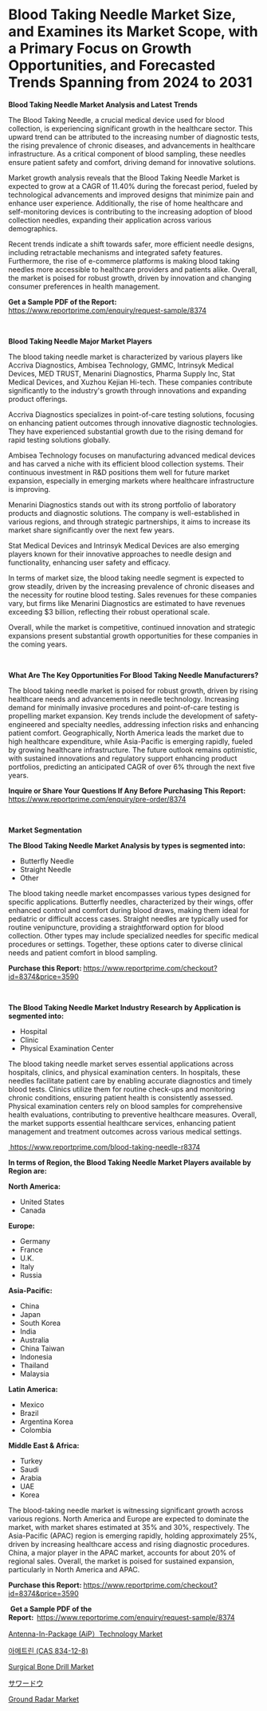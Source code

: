 <p><h1>Blood Taking Needle Market Size, and Examines its Market Scope, with a Primary Focus on Growth Opportunities, and Forecasted Trends Spanning from 2024 to 2031</h1></p><p><strong>Blood Taking Needle Market Analysis and Latest Trends</strong></p>
<p><p>The Blood Taking Needle, a crucial medical device used for blood collection, is experiencing significant growth in the healthcare sector. This upward trend can be attributed to the increasing number of diagnostic tests, the rising prevalence of chronic diseases, and advancements in healthcare infrastructure. As a critical component of blood sampling, these needles ensure patient safety and comfort, driving demand for innovative solutions.</p><p>Market growth analysis reveals that the Blood Taking Needle Market is expected to grow at a CAGR of 11.40% during the forecast period, fueled by technological advancements and improved designs that minimize pain and enhance user experience. Additionally, the rise of home healthcare and self-monitoring devices is contributing to the increasing adoption of blood collection needles, expanding their application across various demographics.</p><p>Recent trends indicate a shift towards safer, more efficient needle designs, including retractable mechanisms and integrated safety features. Furthermore, the rise of e-commerce platforms is making blood taking needles more accessible to healthcare providers and patients alike. Overall, the market is poised for robust growth, driven by innovation and changing consumer preferences in health management.</p></p>
<p><strong>Get a Sample PDF of the Report:&nbsp;</strong> <a href="https://www.reportprime.com/enquiry/request-sample/8374">https://www.reportprime.com/enquiry/request-sample/8374</a></p>
<p>&nbsp;</p>
<p><strong>Blood Taking Needle Major Market Players</strong></p>
<p><p>The blood taking needle market is characterized by various players like Accriva Diagnostics, Ambisea Technology, GMMC, Intrinsyk Medical Devices, MED TRUST, Menarini Diagnostics, Pharma Supply Inc, Stat Medical Devices, and Xuzhou Kejian Hi-tech. These companies contribute significantly to the industry's growth through innovations and expanding product offerings.</p><p>Accriva Diagnostics specializes in point-of-care testing solutions, focusing on enhancing patient outcomes through innovative diagnostic technologies. They have experienced substantial growth due to the rising demand for rapid testing solutions globally. </p><p>Ambisea Technology focuses on manufacturing advanced medical devices and has carved a niche with its efficient blood collection systems. Their continuous investment in R&D positions them well for future market expansion, especially in emerging markets where healthcare infrastructure is improving.</p><p>Menarini Diagnostics stands out with its strong portfolio of laboratory products and diagnostic solutions. The company is well-established in various regions, and through strategic partnerships, it aims to increase its market share significantly over the next few years.</p><p>Stat Medical Devices and Intrinsyk Medical Devices are also emerging players known for their innovative approaches to needle design and functionality, enhancing user safety and efficacy. </p><p>In terms of market size, the blood taking needle segment is expected to grow steadily, driven by the increasing prevalence of chronic diseases and the necessity for routine blood testing. Sales revenues for these companies vary, but firms like Menarini Diagnostics are estimated to have revenues exceeding $3 billion, reflecting their robust operational scale.</p><p>Overall, while the market is competitive, continued innovation and strategic expansions present substantial growth opportunities for these companies in the coming years.</p></p>
<p>&nbsp;</p>
<p><strong>What Are The Key Opportunities For Blood Taking Needle Manufacturers?</strong></p>
<p><p>The blood taking needle market is poised for robust growth, driven by rising healthcare needs and advancements in needle technology. Increasing demand for minimally invasive procedures and point-of-care testing is propelling market expansion. Key trends include the development of safety-engineered and specialty needles, addressing infection risks and enhancing patient comfort. Geographically, North America leads the market due to high healthcare expenditure, while Asia-Pacific is emerging rapidly, fueled by growing healthcare infrastructure. The future outlook remains optimistic, with sustained innovations and regulatory support enhancing product portfolios, predicting an anticipated CAGR of over 6% through the next five years.</p></p>
<p><strong>Inquire or Share Your Questions If Any Before Purchasing This Report:</strong> <a href="https://www.reportprime.com/enquiry/pre-order/8374">https://www.reportprime.com/enquiry/pre-order/8374</a></p>
<p>&nbsp;</p>
<p><strong>Market Segmentation</strong></p>
<p><strong>The Blood Taking Needle Market Analysis by types is segmented into:</strong></p>
<p><ul><li>Butterfly Needle</li><li>Straight Needle</li><li>Other</li></ul></p>
<p><p>The blood taking needle market encompasses various types designed for specific applications. Butterfly needles, characterized by their wings, offer enhanced control and comfort during blood draws, making them ideal for pediatric or difficult access cases. Straight needles are typically used for routine venipuncture, providing a straightforward option for blood collection. Other types may include specialized needles for specific medical procedures or settings. Together, these options cater to diverse clinical needs and patient comfort in blood sampling.</p></p>
<p><strong>Purchase this Report:&nbsp;</strong><a href="https://www.reportprime.com/checkout?id=8374&price=3590">https://www.reportprime.com/checkout?id=8374&price=3590</a></p>
<p>&nbsp;</p>
<p><strong>The Blood Taking Needle Market Industry Research by Application is segmented into:</strong></p>
<p><ul><li>Hospital</li><li>Clinic</li><li>Physical Examination Center</li></ul></p>
<p><p>The blood taking needle market serves essential applications across hospitals, clinics, and physical examination centers. In hospitals, these needles facilitate patient care by enabling accurate diagnostics and timely blood tests. Clinics utilize them for routine check-ups and monitoring chronic conditions, ensuring patient health is consistently assessed. Physical examination centers rely on blood samples for comprehensive health evaluations, contributing to preventive healthcare measures. Overall, the market supports essential healthcare services, enhancing patient management and treatment outcomes across various medical settings.</p></p>
<p><a href="https://www.reportprime.com/blood-taking-needle-r8374">&nbsp;https://www.reportprime.com/blood-taking-needle-r8374</a></p>
<p><strong>In terms of Region, the Blood Taking Needle Market Players available by Region are:</strong></p>
<p>
    <p> <strong> North America: </strong>
        <ul>
            <li>United States</li>
            <li>Canada</li>
        </ul>
        </p> 
    <p> <strong> Europe: </strong>
        <ul>
            <li>Germany</li>
            <li>France</li>
            <li>U.K.</li>
            <li>Italy</li>
            <li>Russia</li>
        </ul>
        </p> 
    <p> <strong> Asia-Pacific: </strong>
        <ul>
            <li>China</li>
            <li>Japan</li>
            <li>South Korea</li>
            <li>India</li>
            <li>Australia</li>
            <li>China Taiwan</li>
            <li>Indonesia</li>
            <li>Thailand</li>
            <li>Malaysia</li>
        </ul>
        </p> 
    <p> <strong> Latin America: </strong>
        <ul>
            <li>Mexico</li>
            <li>Brazil</li>
            <li>Argentina Korea</li>
            <li>Colombia</li>
        </ul>
        </p> 
    <p> <strong> Middle East & Africa: </strong>
        <ul>
            <li>Turkey</li>
            <li>Saudi</li>
            <li>Arabia</li>
            <li>UAE</li>
            <li>Korea</li>
        </ul>
    </p>
    </p>
<p><p>The blood-taking needle market is witnessing significant growth across various regions. North America and Europe are expected to dominate the market, with market shares estimated at 35% and 30%, respectively. The Asia-Pacific (APAC) region is emerging rapidly, holding approximately 25%, driven by increasing healthcare access and rising diagnostic procedures. China, a major player in the APAC market, accounts for about 20% of regional sales. Overall, the market is poised for sustained expansion, particularly in North America and APAC.</p></p>
<p><strong>Purchase this Report: </strong><a href="https://www.reportprime.com/checkout?id=8374&price=3590">https://www.reportprime.com/checkout?id=8374&price=3590</a></p>
<p>&nbsp;<strong>Get a Sample PDF of the Report:&nbsp;&nbsp;</strong><a href="https://www.reportprime.com/enquiry/request-sample/8374">https://www.reportprime.com/enquiry/request-sample/8374</a></p>
<p><strong></strong></p>
<p><p><a href="https://medium.com/@rosebarnett1936/the-growth-of-the-antenna-in-package-aip-technology-market-has-been-significant-driven-by-f50ce901db92">Antenna-In-Package (AiP）Technology Market</a></p><p><a href="https://medium.com/@daniedoyle89/%EC%84%B8%EA%B3%84-ametryn-cas-834-12-8-market-%EC%9D%80-2024%EC%97%90%EC%84%9C-2031%EB%A1%9C-%EC%97%B0%ED%8F%89%EA%B7%A0-%EC%A6%9D%EA%B0%80%EC%9C%A8%EC%9D%84-%EB%B3%B4%EC%9D%BC-%EA%B2%83%EC%9C%BC%EB%A1%9C-%EC%98%88%EC%83%81%EB%90%A9%EB%8B%88%EB%8B%A4-609ad0808ce7">아메트린 (CAS 834-12-8)</a></p><p><a href="https://github.com/rahu1506/Market-Research-Report-List-6/blob/main/surgical-bone-drill-market.md">Surgical Bone Drill Market</a></p><p><a href="https://medium.com/@vivakuvalis2005/sourdoughs-market-%E3%81%AE%E3%82%B0%E3%83%AD%E3%83%BC%E3%83%90%E3%83%AB%E5%B8%82%E5%A0%B4%E6%A6%82%E8%A6%81%E3%81%AF-%E4%B8%96%E7%95%8C%E3%81%8A%E3%82%88%E3%81%B3%E4%B8%BB%E8%A6%81%E5%B8%82%E5%A0%B4%E3%81%AB%E3%81%8A%E3%81%91%E3%82%8B%E6%A5%AD%E7%95%8C%E3%81%AB%E5%BD%B1%E9%9F%BF%E3%82%92%E4%B8%8E%E3%81%88%E3%82%8B%E4%B8%BB%E8%A6%81%E3%81%AA%E3%83%88%E3%83%AC%E3%83%B3%E3%83%89%E3%81%AB%E3%81%A4%E3%81%84%E3%81%A6-%E7%8B%AC%E8%87%AA%E3%81%AE%E8%A6%96%E7%82%B9%E3%82%92%E6%8F%90%E4%BE%9B%E3%81%97%E3%81%BE%E3%81%99-53463e981ac5">サワードウ</a></p><p><a href="https://www.linkedin.com/pulse/market-dynamics-future-trends-global-ground-radar-sector-forecasted-i1hje?trackingId=NJ8fpgvES1Oy2dvhn7kG3g%3D%3D">Ground Radar Market</a></p></p>
